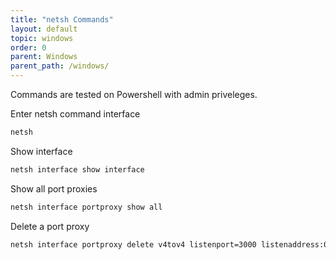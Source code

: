 ```yaml
---
title: "netsh Commands"
layout: default
topic: windows
order: 0
parent: Windows
parent_path: /windows/
---
```

Commands are tested on Powershell with admin priveleges.

Enter netsh command interface
```bash
netsh
```

Show interface
```bash
netsh interface show interface
```

Show all port proxies
```bash
netsh interface portproxy show all
```

Delete a port proxy
```bash
netsh interface portproxy delete v4tov4 listenport=3000 listenaddress:0.0.0.0
```